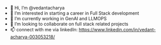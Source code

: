 - 👋 Hi, I’m @vedantacharya
- 👀 I’m interested in starting a career in Full Stack development
- 🌱 I’m currently working in GenAI and LLMOPS
- 💞️ I’m looking to collaborate on full stack related projects
- 📫 connect with me via linkedIn: https://www.linkedin.com/in/vedant-acharya-003053218/

<!---
98Vedant/98Vedant is a ✨ special ✨ repository because its `README.md` (this file) appears on your GitHub profile.
You can click the Preview link to take a look at your changes.
--->
